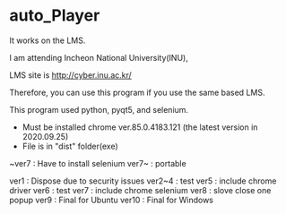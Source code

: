 # auto_Player
 
It works on the LMS.

I am attending Incheon National University(INU), 

LMS site is http://cyber.inu.ac.kr/

Therefore, you can use this program if you use the same based LMS.

This program used python, pyqt5, and selenium.


* Must be installed chrome ver.85.0.4183.121 (the latest version in 2020.09.25)
* File is in "dist" folder(exe)

~ver7 : Have to install selenium
ver7~ : portable

ver1 : Dispose due to security issues
ver2~4 : test
ver5 : include chrome driver
ver6 : test
ver7 : include chrome selenium
ver8 : slove close one popup
ver9 : Final for Ubuntu
ver10 : Final for Windows



